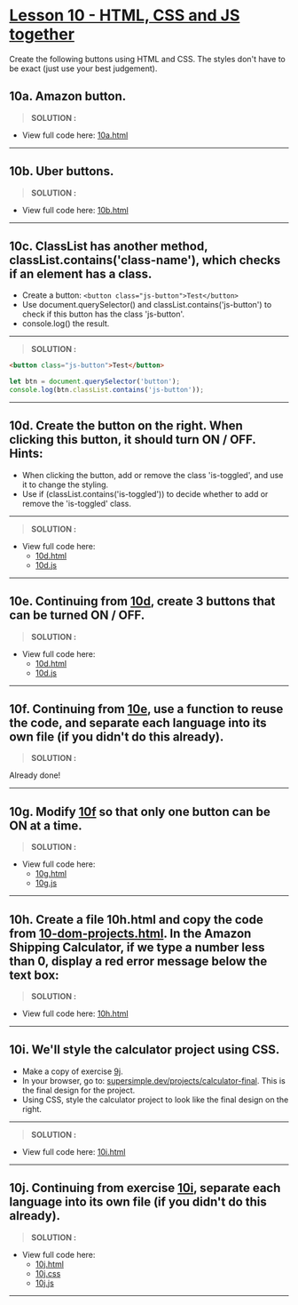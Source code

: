 # [Lesson 10 - HTML, CSS and JS together](https://youtu.be/EerdGm-ehJQ?t=27724)

Create the following buttons using HTML and CSS. The styles don't have to be exact (just use your best judgement).

## 10a. Amazon button.

> **SOLUTION :**

+ View full code here: [10a.html](./10a/10a.html)

---

## 10b. Uber buttons.

> **SOLUTION :**

+ View full code here: [10b.html](./10b/10b.html)

---

## 10c. ClassList has another method, classList.contains('class-name'), which checks if an element has a class.

  + Create a button: `<button class="js-button">Test</button>`
  + Use document.querySelector() and classList.contains('js-button') to check if this button has the class 'js-button'.
  + console.log() the result.

---

> **SOLUTION :**
```html
<button class="js-button">Test</button>
```
```js
let btn = document.querySelector('button');
console.log(btn.classList.contains('js-button'));
```

---

## 10d. Create the button on the right. When clicking this button, it should turn ON / OFF. Hints:

  + When clicking the button, add or remove the class 'is-toggled', and use it to change the styling.
  + Use if (classList.contains('is-toggled')) to decide whether to add or remove the 'is-toggled' class.

  ---

> **SOLUTION :**

+ View full code here: 
  - [10d.html](./10d/10d.html)
  - [10d.js](./10d/10d.js)

---

## 10e. Continuing from [10d](#10d-amazon-button), create 3 buttons that can be turned ON / OFF.

> **SOLUTION :**

+ View full code here: 
  - [10d.html](./10d/10d.html)
  - [10d.js](./10d/10d.js)

---

## 10f. Continuing from [10e](#10e-continuing-from-10d-create-3-buttons-that-can-be-turned-on--off), use a function to reuse the code, and separate each language into its own file (if you didn't do this already).

> **SOLUTION :**

Already done!

---

## 10g. Modify [10f](#10f-continuing-from-10e-use-a-function-to-reuse-the-code-and-separate-each-language-into-its-own-file-if-you-didnt-do-this-already) so that only one button can be ON at a time.

> **SOLUTION :**

+ View full code here: 
  - [10g.html](./10g/10g.html)
  - [10g.js](./10g/10g.js)

---

## 10h. Create a file 10h.html and copy the code from [10-dom-projects.html](https://github.com/SuperSimpleDev/javascript-course/blob/main/2-copy-of-code/10-dom-projects.html). In the Amazon Shipping Calculator, if we type a number less than 0, display a red error message below the text box:

> **SOLUTION :**

+ View full code here: [10h.html](./10h/10h.html)

---

## 10i. We'll style the calculator project using CSS.

  + Make a copy of exercise [9j](../09-dom/README.md#9j-well-improve-the-calculator-project).
  + In your browser, go to: [supersimple.dev/projects/calculator-final](supersimple.dev/projects/calculator-final). This is the final design for the project.
  + Using CSS, style the calculator project to look like the final design on the right.

---

> **SOLUTION :**

+ View full code here: [10i.html](./10i/10i.html)

---

## 10j. Continuing from exercise [10i](#10i-well-style-the-calculator-project-using-css), separate each language into its own file (if you didn't do this already).

> **SOLUTION :**

+ View full code here: 
  - [10j.html](./10j/10j.html)
  - [10j.css](./10j/10j.css)
  - [10j.js](./10j/10j.js)

---